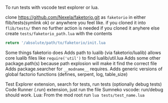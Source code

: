 To run tests with vscode test explorer or lua.

clone https://github.com/Nexela/faketorio.git as `faketorio` in either flib/tests(symlink ok)  or anywhere you feel like.
  if you cloned it into `flib/tests/` then no further action is needed
  if you cloned it anyhere else create `tests/faketorio_path.lua` with the contents
  ```lua
  return '/absolute/path/to/faketorio/init.lua
  ```

Some things faketorio does
Adds path to lualib (via faketorio/lualib)  allows core lualib files like `require('util')` to find lualib/util.lua
Adds some other package.path(s) because path explosion will make it find the correct file
Adds package.searcher for `__modname__` requires.
Adds generic versions of global factorio functions  (defines, serpent, log, table_size)

Test Explorer extension,  search for tests, run tests (optionally debug tests)
Code Runner (.run) extension, just run the file
Sumneko vscode: run/debug should work.
Lua: From the mod root run `lua tests/test_name.lua`
